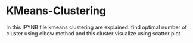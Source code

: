 # KMeans-Clustering
In this IPYNB file kmeans clustering are explained. find optimal number of cluster using elbow method and this cluster visualize using scatter plot
